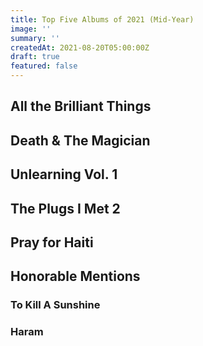 ```yaml
---
title: Top Five Albums of 2021 (Mid-Year)
image: ''
summary: ''
createdAt: 2021-08-20T05:00:00Z
draft: true
featured: false
---
```


## All the Brilliant Things

## Death & The Magician

## Unlearning Vol. 1

## The Plugs I Met 2

## Pray for Haiti

## Honorable Mentions

### To Kill A Sunshine

### Haram
